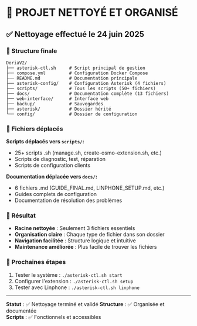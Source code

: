 # 🎉 PROJET NETTOYÉ ET ORGANISÉ

## ✅ Nettoyage effectué le 24 juin 2025

### 📂 Structure finale
```
DoriaV2/
├── asterisk-ctl.sh     # Script principal de gestion
├── compose.yml         # Configuration Docker Compose  
├── README.md           # Documentation principale
├── asterisk-config/    # Configuration Asterisk (4 fichiers)
├── scripts/            # Tous les scripts (50+ fichiers)
├── docs/               # Documentation complète (13 fichiers)
├── web-interface/      # Interface web
├── backup/             # Sauvegardes
├── asterisk/           # Dossier hérité
└── config/             # Dossier de configuration
```

### 🚚 Fichiers déplacés

**Scripts déplacés vers `scripts/`:**
- 25+ scripts .sh (manage.sh, create-osmo-extension.sh, etc.)
- Scripts de diagnostic, test, réparation
- Scripts de configuration clients

**Documentation déplacée vers `docs/`:**
- 6 fichiers .md (GUIDE_FINAL.md, LINPHONE_SETUP.md, etc.)
- Guides complets de configuration
- Documentation de résolution des problèmes

### 🎯 Résultat

- **Racine nettoyée** : Seulement 3 fichiers essentiels
- **Organisation claire** : Chaque type de fichier dans son dossier
- **Navigation facilitée** : Structure logique et intuitive
- **Maintenance améliorée** : Plus facile de trouver les fichiers

### 🚀 Prochaines étapes

1. Tester le système : `./asterisk-ctl.sh start`
2. Configurer l'extension : `./asterisk-ctl.sh setup`
3. Tester avec Linphone : `./asterisk-ctl.sh linphone`

---
**Statut** : ✅ Nettoyage terminé et validé
**Structure** : ✅ Organisée et documentée  
**Scripts** : ✅ Fonctionnels et accessibles
